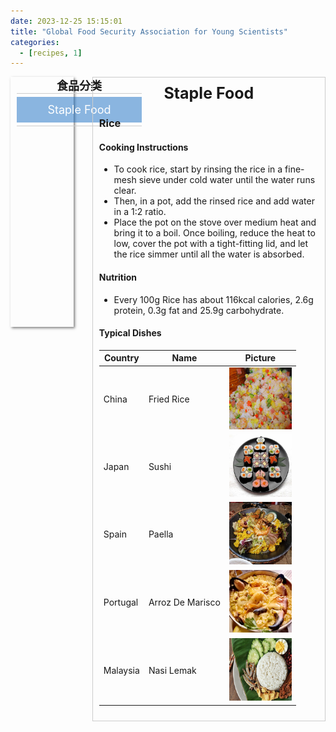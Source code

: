 ```yaml
---
date: 2023-12-25 15:15:01
title: "Global Food Security Association for Young Scientists"
categories:
  - [recipes, 1]
---
```



<div style="display: flex;">
  <div style="width: 20%;height:400px;box-shadow: 2px 2px 4px rgba(0, 0, 0, 0.5);">
    <div style="display: flex; justify-content: center; align-items: center; font-size:18px;width:200px;    margin-left:10px; border-bottom: 1px solid #ccc;">
        <span><b>食品分类</b></span>
    </div>
    <a href="/recipes/stapleFood/" style="display: flex; justify-content: center; align-items: center; font-size:18px;width:200px;    margin-left:10px; border-bottom: 1px solid #ccc;text-decoration: none; cursor: pointer;">
     <div style="width:100%;height:80%;display: flex; justify-content: center; align-items: center;margin:5px 0;background-color: rgba(25, 110, 195, 0.5); padding: 5px;">
        <span  style="margin:5px 0; color: white;">Staple Food</span>
     </div>
    </a>
  </div>
  <div style="width: 80%; margin-left:30px; border: 1px solid #ccc; padding: 10px;">
    <div style="display: flex; justify-content: center; align-items: center; font-size:25px;">
        <span><b> Staple Food </b></span>
    </div>
                          
###  Rice ###

#### Cooking Instructions ####
- To cook rice, start by rinsing the rice in a fine-mesh sieve under cold water until the water runs clear.
- Then, in a pot, add the rinsed rice and add water in a 1:2 ratio.
- Place the pot on the stove over medium heat and bring it to a boil. Once boiling, reduce the heat to low, cover the pot with a tight-fitting lid, and let the rice simmer until all the water is absorbed.

#### Nutrition ####
- Every 100g Rice has about 116kcal calories, 2.6g protein, 0.3g fat and 25.9g carbohydrate.

#### Typical Dishes ####
| Country  | Name             | Picture                                          |
| -------- | ---------------- | ------------------------------------------------ |
| China    | Fried Rice       | <img src="/img/China-Rice.png" width="100px">    |
| Japan    | Sushi            | <img src="/img/Japan-Rice.png" width="100px">    |
| Spain    | Paella           | <img src="/img/Spain-Rice.png" width="100px">    |
| Portugal | Arroz De Marisco | <img src="/img/Portugal-Rice.png" width="100px"> |
| Malaysia | Nasi Lemak       | <img src="/img/Malaysia-Rice.png" width="100px"> |


<!-- ### 1.2 Rice Noodle ###

#### Cooking Instructions ####
- To cook rice vermicelli, start by bringing a pot of water to a boil. 
- Once the water is boiling, remove it from the heat and add the dried rice vermicelli noodles. Let the noodles soak in the hot water until they become tender but still retain a slight firmness.
- Once the noodles are cooked, drain them in a colander and rinse them under cold water to stop the cooking process and remove any excess starch.

Nutrition
- Every 100g Rice Noodle (raw) has about 350kcal calories, 7.7g protein, 0.1g fat and 80g carbohydrate.

#### Dishes ####
| Country   | Name                     | Picture                                                  |
| --------- | ------------------------ | -------------------------------------------------------- |
| China     | River Snail Rice Noodles | <img src="/img/China-Rice-Noodle.png" width="100px">     |
| Vietnam   | Pho                      | <img src="/img/Vietnam-Rice-Noodle.png" width="100px">   |
| Malaysia  | Laksa                    | <img src="/img/Malaysia-Rice-Noodle.png" width="100px">  |
| Singapore | Singapore Fried Bee Hoon | <img src="/img/Singapore-Rice-Noodle.png" width="100px"> |

### 1.3 Congee ###

#### Cooking Instructions ####
- Rinse 1 cup of rice and soak it in water for about 30 minutes. 
- Drain the rice and transfer it to a large pot. 
- Add 6-8 cups of water and bring it to a boil. Reduce the heat to low and simmer, stirring occasionally, for 1-2 hours until the rice breaks down and the mixture thickens to a porridge consistency.

#### Nutrition ####
- Every 100g Congee has about 46kcal calories, 1.1g protein, 0.3g fat and 9.9g carbohydrate.

#### Dishes ####
<img src="/img/Congee-1.png" width="200px">    <img src="/img/Congee-2.png" width="200px">      <img src="/img/Congee-3.png" width="200px">     <img src="/img/Congee-4.png" width="200px"> -->
  </div>
</div>









